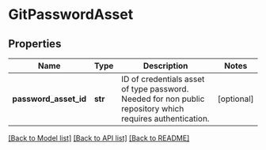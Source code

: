 # GitPasswordAsset

## Properties
Name | Type | Description | Notes
------------ | ------------- | ------------- | -------------
**password_asset_id** | **str** | ID of credentials asset of type password. Needed for non public repository which requires authentication. | [optional] 

[[Back to Model list]](../README.md#documentation-for-models) [[Back to API list]](../README.md#documentation-for-api-endpoints) [[Back to README]](../README.md)

